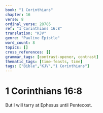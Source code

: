 ```yaml
---
book: "1 Corinthians"
chapter: 16
verse: 8
ordinal_verse: 28785
ref: "1 Corinthians 16:8"
translation: "KJV"
genre: "Pauline Epistle"
word_count: 8
topics: []
cross_references: []
grammar_tags: [contrast-opener, contrast]
thematic_tags: [time-feasts, time]
tags: ["Bible","KJV","1 Corinthians"]
---
```


# 1 Corinthians 16:8

But I will tarry at Ephesus until Pentecost.
